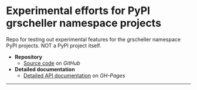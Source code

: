 # Experimental efforts for PyPI grscheller namespace projects

Repo for testing out experimental features for the grscheller namespace
PyPI projects. NOT a PyPI project itself.

* **Repository**
  * [Source code][1] on *GitHub*
* **Detailed documentation**
  * [Detailed API documentation][2] on *GH-Pages*

---

[1]: https://github.com/grscheller/experimental/
[2]: https://grscheller.github.io/grscheller-pypi-namespace-docs/experimental/
